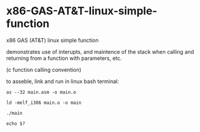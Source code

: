 # x86-GAS-AT&T-linux-simple-function
x86 GAS (AT&amp;T) linux simple function

demonstrates use of interupts, and maintence of the stack when calling and returning from a function with parameters, etc.

(c function calling convention)

to asseble, link and run in linux bash terminal:

  `as --32 main.asm -o main.o`
  
  `ld -melf_i386 main.o -o main`
  
  `./main`
  
  `echo $?`
